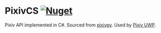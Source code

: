 # PixivCS [![Nuget](https://img.shields.io/nuget/v/PixivCS.svg?style=flat-square)](https://www.nuget.org/packages/PixivCS)

Pixiv API implemented in C#. Sourced from [pixivpy](https://github.com/upbit/pixivpy). Used by [Pixiv UWP](https://github.com/tobiichiamane/pixivfs-uwp).
